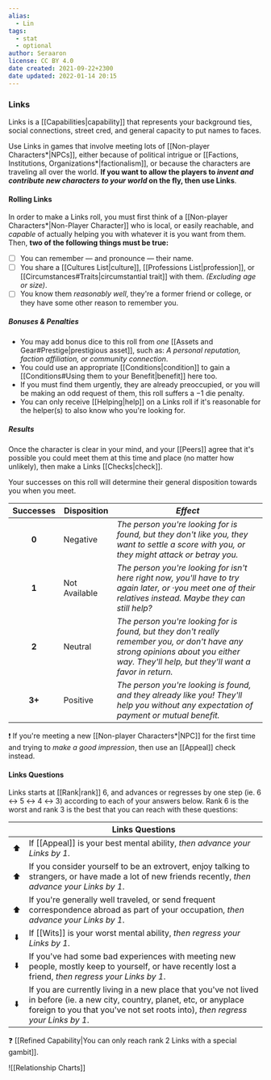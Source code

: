 ```yaml
---
alias:
  - Lin
tags:
  - stat
  - optional
author: Seraaron
license: CC BY 4.0
date created: 2021-09-22+2300
date updated: 2022-01-14 20:15
---
```


### Links

Links is a [[Capabilities|capability]] that represents your background ties, social connections, street cred, and general capacity to put names to faces.

Use Links in games that involve meeting lots of [[Non-player Characters*|NPCs]], either because of political intrigue or [[Factions, Institutions, Organizations*|factionalism]], or because the characters are traveling all over the world. **If you want to allow the players to _invent and contribute new characters to your world_ on the fly, then use Links**.

#### Rolling Links

In order to make a Links roll, you must first think of a [[Non-player Characters*|Non-Player Character]] who is local, or easily reachable, and _capable_ of actually helping you with whatever it is you want from them. Then, **two of the following things must be true:**

- [ ] You can remember — and pronounce — their name.
- [ ] You share a [[Cultures List|culture]], [[Professions List|profession]], or [[Circumstances#Traits|circumstantial trait]] with them. _(Excluding age or size)_.
- [ ] You know them _reasonably well_, they're a former friend or college, or they have some other reason to remember you.

##### Bonuses & Penalties

- You may add bonus dice to this roll from _one_ [[Assets and Gear#Prestige|prestigious asset]], such as: _A personal reputation, faction affiliation, or community connection_.
- You could use an appropriate [[Conditions|condition]] to gain a [[Conditions#Using them to your Benefit|benefit]] here too.
- If you must find them urgently, they are already preoccupied, or you will be making an odd request of them, this roll suffers a −1 die penalty.
- You can only receive [[Helping|help]] on a Links roll if it's reasonable for the helper(s) to also know who you're looking for.

##### Results

Once the character is clear in your mind, and your [[Peers]] agree that it's possible you could meet them at this time and place (no matter how unlikely), then make a Links [[Checks|check]].

Your successes on this roll will determine their general disposition towards you when you meet.

| Successes | Disposition   | _Effect_                                                                                                                                                                                |
| :-------: | ------------- | --------------------------------------------------------------------------------------------------------------------------------------------------------------------------------------- |
|   **0**   | Negative      | _The person you're looking for is found, but they don't like you, they want to settle a score with you, or they might attack or betray you._                                            |
|   **1**   | Not Available | _The person you're looking for isn't here right now, you'll have to try again later, or ·you meet one of their relatives instead. Maybe they can still help?_                           |
|   **2**   | Neutral       | _The person you're looking for is found, but they don't really remember you, or don't have any strong opinions about you either way. They'll help, but they'll want a favor in return._ |
|   **3+**  | Positive      | _The person you're looking is found, and they already like you! They'll help you without any expectation of payment or mutual benefit._                                                 |

❗ If you're meeting a new [[Non-player Characters*|NPC]] for the first time and trying to _make a good impression_, then use an [[Appeal]] check instead.

#### Links Questions

Links starts at [[Rank|rank]] 6, and advances or regresses by one step (ie. 6 ↔ 5 ↔ 4 ↔ 3) according to each of your answers below. Rank 6 is the worst and rank 3 is the best that you can reach with these questions:

|     | Links Questions                                                                                                                                                                                               |
| :-: | ------------------------------------------------------------------------------------------------------------------------------------------------------------------------------------------------------------- |
|  ⬆️ | If [[Appeal]] is your best mental ability, _then advance your Links by 1_.                                                                                                                                    |
|  ⬆️ | If you consider yourself to be an extrovert, enjoy talking to strangers, or have made a lot of new friends recently, _then advance your Links by 1_.                                                          |
|  ⬆️ | If you're generally well traveled, or send frequent correspondence abroad as part of your occupation, _then advance your Links by 1_.                                                                         |
|  ⬇️ | If [[Wits]] is your worst mental ability, _then regress your Links by 1_.                                                                                                                                     |
|  ⬇️ | If you've had some bad experiences with meeting new people, mostly keep to yourself, or have recently lost a friend, _then regress your Links by 1_.                                                          |
|  ⬇️ | If you are currently living in a new place that you've not lived in before (ie. a new city, country, planet, etc, or anyplace foreign to you that you've not set roots into), _then regress your Links by 1_. |

❓ [[Refined Capability|You can only reach rank 2 Links with a special gambit]].

![[Relationship Charts]]

